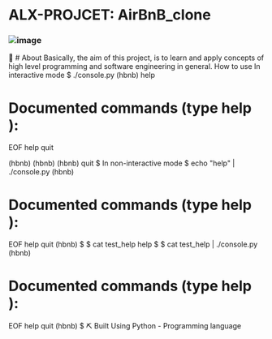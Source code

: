 # ALX-PROJCET: AirBnB_clone
### ![image](https://user-images.githubusercontent.com/101451046/188036017-7f8a5c2d-1ac6-434b-9f40-ac8d86398a27.png)

🧐 # About
 Basically, the aim of this project, is to learn and apply concepts of high level programming and software engineering in general.
 How to use
In interactive mode
$ ./console.py
(hbnb) help

Documented commands (type help <topic>):
========================================
EOF  help  quit

(hbnb)
(hbnb)
(hbnb) quit
$
In non-interactive mode
$ echo "help" | ./console.py
(hbnb)

Documented commands (type help <topic>):
========================================
EOF  help  quit
(hbnb) 
$
$ cat test_help
help
$
$ cat test_help | ./console.py
(hbnb)

Documented commands (type help <topic>):
========================================
EOF  help  quit
(hbnb) 
$
 ⛏️ Built Using
Python - Programming language
